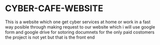 # CYBER-CAFE-WEBSITE
This is a website which one get cyber services at home or work in a fast way posible through making request to our website which i will use google form and google drive for sotoring documnets for the only paid costomers 
the project is not yet but that is the front end
